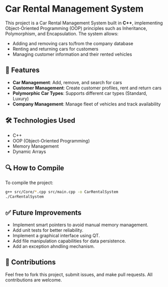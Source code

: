 # Car Rental Management System

This project is a Car Rental Management System built in **C++**, implementing Object-Oriented Programming (OOP) principles such as Inheritance, Polymorphism, and Encapsulation. The system allows:

* Adding and removing cars to/from the company database
* Renting and returning cars for customers
* Managing customer information and their rented vehicles

## 🚀 Features

* **Car Management**: Add, remove, and search for cars
* **Customer Management**: Create customer profiles, rent and return cars
* **Polymorphic Car Types**: Supports different car types (Standard, Luxury)
* **Company Management**: Manage fleet of vehicles and track availability

## 🛠️ Technologies Used

* C++
* OOP (Object-Oriented Programming)
* Memory Management
* Dynamic Arrays

## 🔍 How to Compile

To compile the project:

```sh
g++ src/Core/*.cpp src/main.cpp -o CarRentalSystem
./CarRentalSystem
```

## ✅ Future Improvements

* Implement smart pointers to avoid manual memory management.
* Add unit tests for better reliability.
* Implement a graphical interface using QT.
* Add file manipulation capabilities for data persistence.
* Add an exception ahndling mechanism.

## 🤝 Contributions

Feel free to fork this project, submit issues, and make pull requests. All contributions are welcome.

